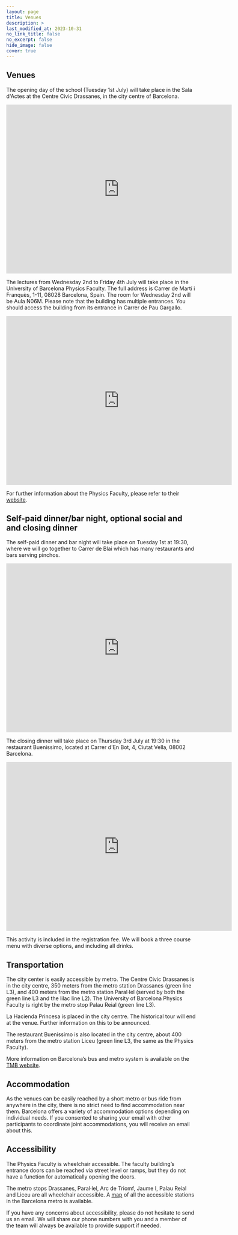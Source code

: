 ```yaml
---
layout: page
title: Venues
description: >
last_modified_at: 2023-10-31
no_link_title: false 
no_excerpt: false 
hide_image: false
cover: true
---
```


## Venues
The opening day of the school (Tuesday 1st July) will take place in the Sala d'Actes at the Centre Civic Drassanes, in  the city centre of Barcelona. 

<div class="google-map">
   <iframe src="https://www.google.com/maps/embed?pb=!1m18!1m12!1m3!1d2993.0148129249365!2d2.171608696388976!3d41.37879532610883!2m3!1f0!2f0!3f0!3m2!1i1024!2i768!4f13.1!3m3!1m2!1s0x12a4a259b084b847%3A0xc20542cb61d36342!2sCentre%20C%C3%ADvic%20Drassanes!5e0!3m2!1sen!2suk!4v1749316181227!5m2!1sen!2suk" width="600" height="450" style="border:0;" allowfullscreen="" loading="lazy" referrerpolicy="no-referrer-when-downgrade"></iframe>
</div>

The lectures from Wednesday 2nd to Friday 4th July will take place in the University of Barcelona Physics Faculty. 
The full address is Carrer de Martí i Franquès, 1-11, 08028 Barcelona, Spain. The room for Wednesday 2nd will be Aula N06M. Please note that the building has multiple entrances. You should access the building from its entrance in Carrer de Pau Gargallo.

<!-- In 2024, the opening and closing day (Tuesday 25th and Saturday 29th June) the school will take place in rooms Calidoscopi 1 and 2 of the Centre Cívic Convent de Sant Agustí, in the city centre of Barcelona. 
The full address is C/ del Comerç, 36, Ciutat Vella, 08003 Barcelona, Spain. 

<div class="google-map">
    <iframe src="https://www.google.com/maps/embed?pb=!1m18!1m12!1m3!1d2993.3707234700228!2d2.17970825470104!3d41.387754731521845!2m3!1f0!2f0!3f0!3m2!1i1024!2i768!4f13.1!3m3!1m2!1s0x12a4a2fdb3315f35%3A0x70fcd6195aabf3f!2sCentre%20C%C3%ADvic%20Convent%20de%20Sant%20Agust%C3%AD!5e0!3m2!1sen!2suk!4v1711034064237!5m2!1sen!2suk" width="600" height="450" style="border:0;" allowfullscreen="" loading="lazy" referrerpolicy="no-referrer-when-downgrade"></iframe>
</div>

More information on the Centre Cívic Convent de Sant Agustí is available (in Catalan and Castillan Spanish) [here](https://ajuntament.barcelona.cat/centrescivics/ca/centre-civic/centre-civic-convent-de-sant-agusti). -->

<div class="google-map">
    <iframe src="https://www.google.com/maps/embed?pb=!1m18!1m12!1m3!1d2116.712571243211!2d2.1144459747451583!3d41.38530238222389!2m3!1f0!2f0!3f0!3m2!1i1024!2i768!4f13.1!3m3!1m2!1s0x12a4985939f1ab75%3A0x51254092607919e3!2sFacultat%20de%20F%C3%ADsica%20-%20Universitat%20de%20Barcelona!5e0!3m2!1sen!2suk!4v1711034144196!5m2!1sen!2suk" width="600" height="450" style="border:0;" allowfullscreen="" loading="lazy" referrerpolicy="no-referrer-when-downgrade"></iframe>
</div>

For further information about the Physics Faculty, please refer to their [website](https://www.ub.edu/portal/web/physics).

## Self-paid dinner/bar night, optional social and and closing dinner

The self-paid dinner and bar night will take place on Tuesday 1st at 19:30, where we will go together to Carrer de Blai which has many restaurants and bars serving pinchos.

<div class="google-map">
    <iframe src="https://www.google.com/maps/embed?pb=!1m17!1m12!1m3!1d2994.0197327352134!2d2.164568!3d41.373656!2m3!1f0!2f0!3f0!3m2!1i1024!2i768!4f13.1!3m2!1m1!2zNDHCsDIyJzI1LjIiTiAywrAwOSc1Mi40IkU!5e0!3m2!1sen!2suk!4v1750757635244!5m2!1sen!2suk" width="600" height="450" style="border:0;" allowfullscreen="" loading="lazy" referrerpolicy="no-referrer-when-downgrade"></iframe>
</div>
   
The closing dinner will take place on Thursday 3rd July at 19:30 in the restaurant Buenissimo, located at Carrer d'En Bot, 4, Ciutat Vella, 08002 Barcelona.
<div class="google-map">
    <iframe src="https://www.google.com/maps/embed?pb=!1m14!1m8!1m3!1d187.09658185741372!2d2.1723376!3d41.3839625!3m2!1i1024!2i768!4f13.1!3m3!1m2!1s0x12a4a2876851bad3%3A0x4447b4b703931cf3!2sBUENISSIMO!5e0!3m2!1sen!2suk!4v1718714051515!5m2!1sen!2suk" width="600" height="450" style="border:0;" allowfullscreen="" loading="lazy" referrerpolicy="no-referrer-when-downgrade"></iframe>
</div>

This activity is included in the registration fee.
We will book a three course menu with diverse options, and including all drinks.

## Transportation
<!--The Centre Cívic Convent de Sant Agustí is in the city centre of Barcelona, less than 600 meters from the metro stations Arc de Triomf (red line L1) and Jaume I (yellow line L4) and with several bus stops nearby.-->
The city center is easily accessible by metro.
The Centre Civic Drassanes is in the city centre, 350 meters from the metro station Drassanes (green line L3), and 400 meters from the metro station Paral·lel (served by both the green line L3 and the lilac line L2). 
The University of Barcelona Physics Faculty is right by the metro stop Palau Reial (green line L3). 

La Hacienda Princesa is placed in the city centre. The historical tour will end at the venue. Further information on this to be announced. 

The restaurant Buenissimo is also located in the city centre, about 400 meters from the metro station Liceu (green line L3, the same as the Physics Faculty).

More information on Barcelona’s bus and metro system is available on the [TMB website](https://www.tmb.cat/en/home).  

## Accommodation
As the venues can be easily reached by a short metro or bus ride from anywhere in the city, there is no strict need to find accommodation near them. 
Barcelona offers a variety of accommodation options depending on individual needs.
If you consented to sharing your email with other participants to coordinate joint accommodations, you will receive an email about this. 

## Accessibility
The Physics Faculty is wheelchair accessible. 
The faculty building’s entrance doors can be reached via street level or ramps, but they do not have a function for automatically opening the doors. 

The metro stops Drassanes, Paral·lel, Arc de Triomf, Jaume I, Palau Reial and Liceu are all wheelchair accessible. A [map](https://disabledaccessibletravel.com/how_to_metro_in_barcelona/) of all the accessible stations in the Barcelona metro is available.

If you have any concerns about accessibility, please do not hesitate to send us an email. 
We will share our phone numbers with you and a member of the team will always be available to provide support if needed.

<!--The venues for the 2025 edition are to be determined. The school will take place in a central location in Barcelona. For more information, please have a look at the venues where the [2024 edition](/pasteditions/) took place. -->
